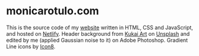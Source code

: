 # monicarotulo.com

This is the source code of my [website](https://monicarotulo.com/) written in HTML, CSS and JavaScript, and hosted on [Netlify](https://www.netlify.com/).
Header background from [Kukai Art](https://unsplash.com/it/@kukaiart) on [Unsplash](https://unsplash.com/) and edited by me (applied Gaussian noise to it) on Adobe Photoshop.
Gradient Line icons by [Icon8](https://icons8.com/).
